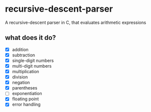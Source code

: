 # recursive-descent-parser
A recursive-descent parser in C, that evaluates arithmetic expressions

## what does it do?

- [x] addition
- [x] subtraction
- [x] single-digit numbers
- [x] multi-digit numbers
- [x] multiplication
- [x] division
- [x] negation
- [x] parentheses
- [ ] exponentiation
- [x] floating point
- [x] error handling